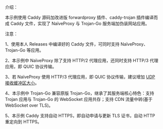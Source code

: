 介绍：

本示例使用 Caddy 源码加改进版 forwardproxy 插件、caddy-trojan 插件编译而成 Caddy 文件，实现了 NaïveProxy 与 Trojan-Go 服务端加伪装网站应用。

注意：

1、使用本人 Releases 中编译好的 Caddy 文件，可同时支持 NaïveProxy、Trojan-Go 等应用。

2、本示例中 NaïveProxy 除了支持 HTTP/2 代理应用，还同时支持 HTTP/3 代理应用，即 QUIC 协议传输。

3、若 NaïveProxy 使用 HTTP/3 代理应用，即 QUIC 协议传输，建议增加 [UDP 接收缓冲区大小](https://github.com/lucas-clemente/quic-go/wiki/UDP-Receive-Buffer-Size)。

4、本示例中 Trojan-Go 兼容原版 Trojan-Go，继承了其服务端核心特色：支持 Trojan 应用与 Trojan-Go 的 WebSocket 应用共存；支持 CDN 流量中转(基于 WebSocket over TLS)。

5、本示例 Caddy 支持自动 HTTPS，即自动申请与更新 TLS 证书，自动 HTTP 重定向到 HTTPS。
